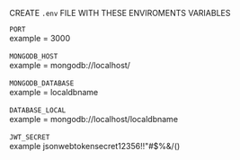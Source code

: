 CREATE ``.env`` FILE WITH THESE ENVIROMENTS VARIABLES

``PORT``<br>
 example = 3000 <br><br>
``MONGODB_HOST`` <br>
example = mongodb://localhost/ <br><br>
``MONGODB_DATABASE`` <br>
example = localdbname <br><br>
``DATABASE_LOCAL``  <br>
 example = mongodb://localhost/localdbname <br><br>
``JWT_SECRET``  <br>
example jsonwebtokensecret12356!!"#$%&/() <br><br>